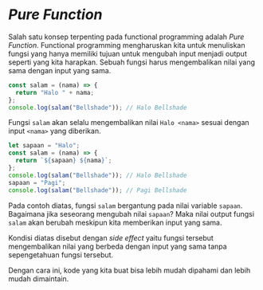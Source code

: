 # _Pure Function_

Salah satu konsep terpenting pada functional programming adalah _Pure Function_. Functional programming mengharuskan kita untuk menuliskan fungsi yang hanya memiliki tujuan untuk mengubah input menjadi output seperti yang kita harapkan. Sebuah fungsi harus mengembalikan nilai yang sama dengan input yang sama.

```js
const salam = (nama) => {
  return "Halo " + nama;
};
console.log(salam("Bellshade")); // Halo Bellshade
```

Fungsi `salam` akan selalu mengembalikan nilai `Halo <nama>` sesuai dengan input `<nama>` yang diberikan.

```js
let sapaan = "Halo";
const salam = (nama) => {
  return `${sapaan} ${nama}`;
};
console.log(salam("Bellshade")); // Halo Bellshade
sapaan = "Pagi";
console.log(salam("Bellshade")); // Pagi Bellshade
```

Pada contoh diatas, fungsi `salam` bergantung pada nilai variable `sapaan`. Bagaimana jika seseorang mengubah nilai `sapaan`? Maka nilai output fungsi `salam` akan berubah meskipun kita memberikan input yang sama.

Kondisi diatas disebut dengan _side effect_ yaitu fungsi tersebut mengembalikan nilai yang berbeda dengan input yang sama tanpa sepengetahuan fungsi tersebut.

Dengan cara ini, kode yang kita buat bisa lebih mudah dipahami dan lebih mudah dimaintain.
